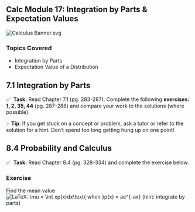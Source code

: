 Calc Module 17: Integration by Parts & Expectation Values
---------------------------------------------------------

![Calculus Banner.svg](https://wustl-catalog.instructure.com/courses/254/files/25266/download)

### Topics Covered

*   Integration by Parts
*   Expectation Value of a Distribution

7.1 Integration by Parts
------------------------

✅  **Task:** Read Chapter 7.1 (pg. 283-287). Complete the following **exercises: 1, 2, 35, 44** (pg. 287-288) and compare your work to the solutions (where possible).

💡 **Tip**: If you get stuck on a concept or problem, ask a tutor or refer to the solution for a hint. Don’t spend too long getting hung up on one point!

8.4 Probability and Calculus
----------------------------

✅  **Task:** Read Chapter 8.4 (pg. 328-334) and complete the exercise below.

### Exercise

Find the mean value ![LaTeX: \mu = \int xp(x)dx\text{ when }p(x) = ae^{-ax}](https://wustl.instructure.com/equation_images/%255Cmu%2520%253D%2520%255Cint%2520xp(x)dx%255Ctext%257B%2520when%2520%257Dp(x)%2520%253D%2520ae%255E%257B-ax%257D?scale=1 "\mu = \int xp(x)dx\text{ when }p(x) = ae^{-ax}") (hint: integrate by parts)